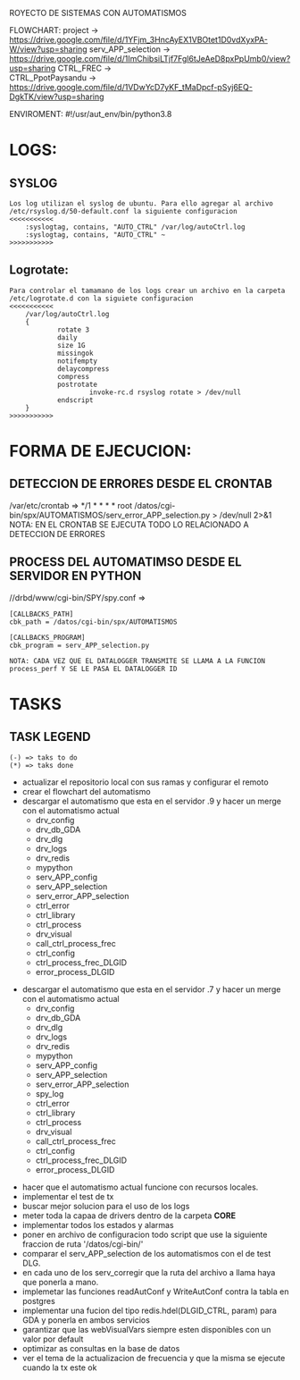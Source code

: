 ROYECTO DE SISTEMAS CON AUTOMATISMOS

FLOWCHART: project 				-> 	https://drive.google.com/file/d/1YFjm_3HncAyEX1VBOtet1D0vdXyxPA-W/view?usp=sharing
		   serv_APP_selection 	-> 	https://drive.google.com/file/d/1ImChibsiLTjf7Fgl6tJeAeD8pxPpUmb0/view?usp=sharing
		   CTRL_FREC			->	
		   CTRL_PpotPaysandu	->  https://drive.google.com/file/d/1VDwYcD7yKF_tMaDpcf-pSyj6EQ-DgkTK/view?usp=sharing



ENVIROMENT: #!/usr/aut_env/bin/python3.8

# LOGS: 
## SYSLOG
	Los log utilizan el syslog de ubuntu. Para ello agregar al archivo /etc/rsyslog.d/50-default.conf la siguiente configuracion
	<<<<<<<<<<<
		:syslogtag, contains, "AUTO_CTRL" /var/log/autoCtrl.log
		:syslogtag, contains, "AUTO_CTRL" ~
	>>>>>>>>>>>

## Logrotate: 
	Para controlar el tamamano de los logs crear un archivo en la carpeta /etc/logrotate.d con la siguiete configuracion
	<<<<<<<<<<<
		/var/log/autoCtrl.log
		{
				rotate 3
				daily
				size 1G
				missingok
				notifempty
				delaycompress
				compress
				postrotate
						invoke-rc.d rsyslog rotate > /dev/null
				endscript
		}
	>>>>>>>>>>>


# FORMA DE EJECUCION:
## DETECCION DE ERRORES DESDE EL CRONTAB
/var/etc/crontab => 
	*/1 * * * * root /datos/cgi-bin/spx/AUTOMATISMOS/serv_error_APP_selection.py > /dev/null 2>&1
	NOTA: EN EL CRONTAB SE EJECUTA TODO LO RELACIONADO A DETECCION DE ERRORES


## PROCESS DEL AUTOMATIMSO DESDE EL SERVIDOR EN PYTHON
//drbd/www/cgi-bin/SPY/spy.conf =>
	
	[CALLBACKS_PATH]
	cbk_path = /datos/cgi-bin/spx/AUTOMATISMOS

	[CALLBACKS_PROGRAM]
	cbk_program = serv_APP_selection.py
	
	NOTA: CADA VEZ QUE EL DATALOGGER TRANSMITE SE LLAMA A LA FUNCION process_perf Y SE LE PASA EL DATALOGGER ID


# TASKS
## TASK LEGEND 
	(-) => taks to do
	(*) => taks done

* actualizar el repositorio local con sus ramas y configurar el remoto
* crear el flowchart del automatismo
* descargar el automatismo que esta en el servidor .9 y hacer un merge con el automatismo actual
	* drv_config
	* drv_db_GDA
	* drv_dlg
	* drv_logs
	* drv_redis
	* mypython
	* serv_APP_config
	* serv_APP_selection
	* serv_error_APP_selection
	* ctrl_error
	* ctrl_library
	* ctrl_process
	* drv_visual
	* call_ctrl_process_frec
	* ctrl_config
	* ctrl_process_frec_DLGID
	* error_process_DLGID
- descargar el automatismo que esta en el servidor .7 y hacer un merge con el automatismo actual
	* drv_config
	* drv_db_GDA
	* drv_dlg
	* drv_logs
	* drv_redis
	* mypython
	* serv_APP_config
	* serv_APP_selection
	* serv_error_APP_selection
	* spy_log
	* ctrl_error
	* ctrl_library
	* ctrl_process
	* drv_visual
	* call_ctrl_process_frec
	* ctrl_config
	* ctrl_process_frec_DLGID
	* error_process_DLGID
* hacer que el automatismo actual funcione con recursos locales.
* implementar el test de tx
* buscar mejor solucion para el uso de los logs
* meter toda la capaa de drivers dentro de la carpeta __CORE__
* implementar todos los estados y alarmas
* poner en archivo de configuracion todo script que use la siguiente fraccion de ruta '/datos/cgi-bin/'
* comparar el serv_APP_selection de los automatismos con el de test DLG.
* en cada uno de los serv_corregir que la ruta del archivo a llama haya que ponerla a mano.
* implemetar las funciones readAutConf y WriteAutConf contra la tabla en postgres
* implementar una fucion del tipo redis.hdel(DLGID_CTRL, param) para GDA y ponerla en ambos servicios
* garantizar que las webVisualVars siempre esten disponibles con un valor por default
* optimizar as consultas en la base de datos
* ver el tema de la actualizacion de frecuencia y que la misma se ejecute cuando la tx este ok










